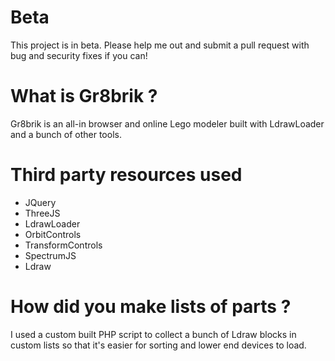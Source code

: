 # Beta
This project is in beta. Please help me out and submit a pull request with bug and security fixes if you can!
# What is Gr8brik ?
Gr8brik is an all-in browser and online Lego modeler built with LdrawLoader and a bunch of other tools.
# Third party resources used
- JQuery
- ThreeJS
- LdrawLoader
- OrbitControls
- TransformControls
- SpectrumJS
- Ldraw
# How did you make lists of parts ?
I used a custom built PHP script to collect a bunch of Ldraw blocks in custom lists so that it's easier for sorting and lower end devices to load.
